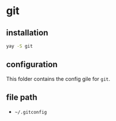 # git

## installation

```bash
yay -S git
```

## configuration

This folder contains the config gile for `git`.

## file path

- `~/.gitconfig`
